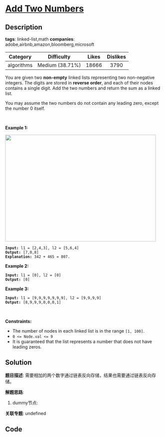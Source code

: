 # [Add Two Numbers](https://leetcode.com/problems/add-two-numbers/description/)

## Description

**tags**: linked-list,math
**companies**: adobe,airbnb,amazon,bloomberg,microsoft

| Category | Difficulty | Likes | Dislikes |
| :------: | :--------: | :---: | :------: |
| algorithms | Medium (38.71%) | 18666 | 3790 |

<p>You are given two <strong>non-empty</strong> linked lists representing two non-negative integers. The digits are stored in <strong>reverse order</strong>, and each of their nodes contains a single digit. Add the two numbers and return the sum&nbsp;as a linked list.</p>

<p>You may assume the two numbers do not contain any leading zero, except the number 0 itself.</p>

<p>&nbsp;</p>
<p><strong>Example 1:</strong></p>
<img alt="" src="https://assets.leetcode.com/uploads/2020/10/02/addtwonumber1.jpg" style="width: 483px; height: 342px;" />
<pre><code><strong>Input:</strong> l1 = [2,4,3], l2 = [5,6,4]
<strong>Output:</strong> [7,0,8]
<strong>Explanation:</strong> 342 + 465 = 807.</code></pre>

<p><strong>Example 2:</strong></p>

<pre><code><strong>Input:</strong> l1 = [0], l2 = [0]
<strong>Output:</strong> [0]</code></pre>

<p><strong>Example 3:</strong></p>

<pre><code><strong>Input:</strong> l1 = [9,9,9,9,9,9,9], l2 = [9,9,9,9]
<strong>Output:</strong> [8,9,9,9,0,0,0,1]</code></pre>

<p>&nbsp;</p>
<p><strong>Constraints:</strong></p>

<ul>
	<li>The number of nodes in each linked list is in the range <code>[1, 100]</code>.</li>
	<li><code>0 &lt;= Node.val &lt;= 9</code></li>
	<li>It is guaranteed that the list represents a number that does not have leading zeros.</li>
</ul>



## Solution

**题目描述**: 需要相加的两个数字通过链表反向存储，结果也需要通过链表反向存储。

**解题思路**: 

1. dummy节点: 

**关联专题**: undefined

## Code

